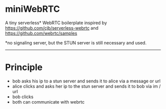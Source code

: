 miniWebRTC
===

A tiny serverless* WebRTC boilerplate inspired by https://github.com/cjb/serverless-webrtc and https://github.com/webrtc/samples

*no signaling server, but the STUN server is still necessary and used.

---

Principle
====

- bob asks his ip to a stun server and sends it to alice via a message or url
- alice clicks and asks her ip to the stun server and sends it to bob via im / url
- bob clicks
- both can communicate with webrtc

